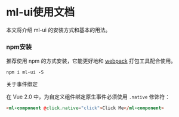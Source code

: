 # ml-ui使用文档
本文将介绍 ml-ui 的安装方式和基本的用法。

### npm安装

推荐使用 npm 的方式安装，它能更好地和 [webpack](https://webpack.js.org/) 打包工具配合使用。
```npm
npm i ml-ui -S
```


关于事件绑定

在 Vue 2.0 中，为自定义组件绑定原生事件必须使用 `.native` 修饰符：

```html
<ml-component @click.native="click">Click Me</ml-component>
```